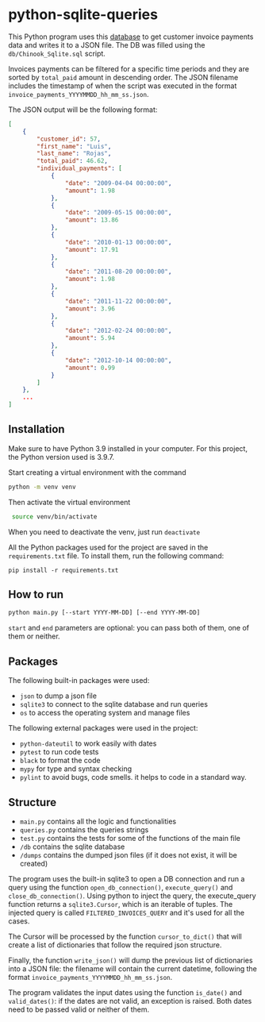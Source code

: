 # python-sqlite-queries

This Python program uses this [database](https://raw.githubusercontent.com/lerocha/chinook-database/master/ChinookDatabase/DataSources/Chinook_Sqlite.sql) to get customer invoice payments data and writes it to a JSON file.
The DB was filled using the `db/Chinook_Sqlite.sql` script.

Invoices payments can be filtered for a specific time periods and they are sorted by `total_paid` amount in descending order. The JSON filename includes the timestamp of when the script was executed in the format `invoice_payments_YYYYMMDD_hh_mm_ss.json`.

The JSON output will be the following format:

```json
[
    {
        "customer_id": 57,
        "first_name": "Luis",
        "last_name": "Rojas",
        "total_paid": 46.62,
        "individual_payments": [
            {
                "date": "2009-04-04 00:00:00",
                "amount": 1.98
            },
            {
                "date": "2009-05-15 00:00:00",
                "amount": 13.86
            },
            {
                "date": "2010-01-13 00:00:00",
                "amount": 17.91
            },
            {
                "date": "2011-08-20 00:00:00",
                "amount": 1.98
            },
            {
                "date": "2011-11-22 00:00:00",
                "amount": 3.96
            },
            {
                "date": "2012-02-24 00:00:00",
                "amount": 5.94
            },
            {
                "date": "2012-10-14 00:00:00",
                "amount": 0.99
            }
        ]
    },
    ...
]
```

## Installation

Make sure to have Python 3.9 installed in your computer. For this project, the Python version used is 3.9.7.

Start creating a virtual environment with the command

```bash
python -m venv venv
```

Then activate the virtual environment

```bash
 source venv/bin/activate
```

When you need to deactivate the venv, just run `deactivate`

All the Python packages used for the project are saved in the `requirements.txt` file. To install them, run the following command:

```
pip install -r requirements.txt
```

## How to run

```bash
python main.py [--start YYYY-MM-DD] [--end YYYY-MM-DD]
```

`start` and `end` parameters are optional: you can pass both of them, one of them or neither.

## Packages

The following built-in packages were used:

- `json` to dump a json file
- `sqlite3` to connect to the sqlite database and run queries
- `os` to access the operating system and manage files

The following external packages were used in the project:

- `python-dateutil` to work easily with dates
- `pytest` to run code tests
- `black` to format the code
- `mypy` for type and syntax checking
- `pylint` to avoid bugs, code smells. it helps to code in a standard way.

## Structure

- `main.py` contains all the logic and functionalities
- `queries.py` contains the queries strings
- `test.py` contains the tests for some of the functions of the main file
- `/db` contains the sqlite database
- `/dumps` contains the dumped json files (if it does not exist, it will be created)

The program uses the built-in sqlite3 to open a DB connection and run a query using the function `open_db_connection()`, `execute_query()` and `close_db_connection()`. Using python to inject the query, the execute_query function returns a `sqlite3.Cursor`, which is an iterable of tuples.
The injected query is called `FILTERED_INVOICES_QUERY` and it's used for all the cases.

The Cursor will be processed by the function `cursor_to_dict()` that will create a list of dictionaries that follow the required json structure.

Finally, the function `write_json()` will dump the previous list of dictionaries into a JSON file: the filename will contain the current datetime, following the format `invoice_payments_YYYYMMDD_hh_mm_ss.json`.

The program validates the input dates using the function `is_date()` and `valid_dates()`: if the dates are not valid, an exception is raised.
Both dates need to be passed valid or neither of them.
